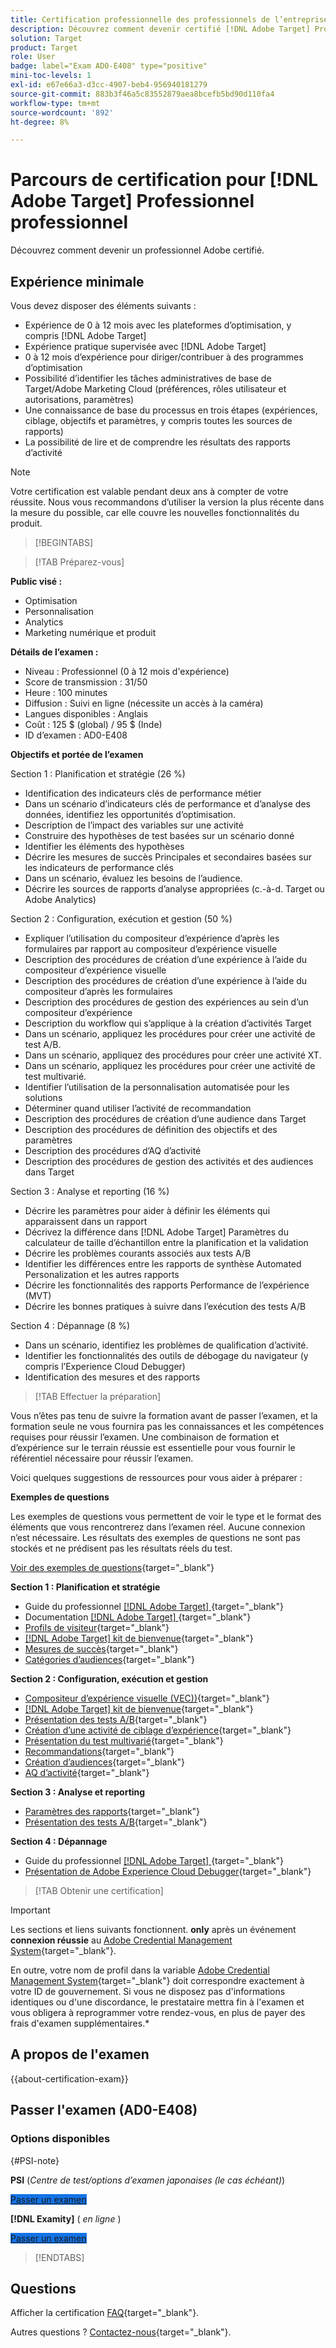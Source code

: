 ```yaml
---
title: Certification professionnelle des professionnels de l’entreprise
description: Découvrez comment devenir certifié [!DNL Adobe Target] Professionnel de l’entreprise.
solution: Target
product: Target
role: User
badge: label="Exam AD0-E408" type="positive"
mini-toc-levels: 1
exl-id: e67e66a3-d3cc-4907-beb4-956940181279
source-git-commit: 883b3f46a5c83552879aea8bcefb5bd90d110fa4
workflow-type: tm+mt
source-wordcount: '892'
ht-degree: 8%

---
```


# Parcours de certification pour [!DNL Adobe Target] Professionnel professionnel

Découvrez comment devenir un professionnel Adobe certifié.

## Expérience minimale

Vous devez disposer des éléments suivants :

* Expérience de 0 à 12 mois avec les plateformes d’optimisation, y compris [!DNL Adobe Target]
* Expérience pratique supervisée avec [!DNL Adobe Target]
* 0 à 12 mois d’expérience pour diriger/contribuer à des programmes d’optimisation
* Possibilité d’identifier les tâches administratives de base de Target/Adobe Marketing Cloud (préférences, rôles utilisateur et autorisations, paramètres)
* Une connaissance de base du processus en trois étapes (expériences, ciblage, objectifs et paramètres, y compris toutes les sources de rapports)
* La possibilité de lire et de comprendre les résultats des rapports d’activité

>[!NOTE]
>
>Votre certification est valable pendant deux ans à compter de votre réussite. Nous vous recommandons d’utiliser la version la plus récente dans la mesure du possible, car elle couvre les nouvelles fonctionnalités du produit.

>[!BEGINTABS]

>[!TAB Préparez-vous]

**Public visé :**

* Optimisation
* Personnalisation
* Analytics
* Marketing numérique et produit

**Détails de l’examen :**

* Niveau : Professionnel (0 à 12 mois d&#39;expérience)
* Score de transmission : 31/50
* Heure : 100 minutes
* Diffusion : Suivi en ligne (nécessite un accès à la caméra)
* Langues disponibles : Anglais
* Coût : 125 $ (global) / 95 $ (Inde)
* ID d’examen : AD0-E408

**Objectifs et portée de l’examen**

Section 1 : Planification et stratégie (26 %)

* Identification des indicateurs clés de performance métier
* Dans un scénario d’indicateurs clés de performance et d’analyse des données, identifiez les opportunités d’optimisation.
* Description de l’impact des variables sur une activité
* Construire des hypothèses de test basées sur un scénario donné
* Identifier les éléments des hypothèses
* Décrire les mesures de succès Principales et secondaires basées sur les indicateurs de performance clés
* Dans un scénario, évaluez les besoins de l’audience.
* Décrire les sources de rapports d’analyse appropriées (c.-à-d. Target ou Adobe Analytics)

Section 2 : Configuration, exécution et gestion (50 %)

* Expliquer l’utilisation du compositeur d’expérience d’après les formulaires par rapport au compositeur d’expérience visuelle
* Description des procédures de création d’une expérience à l’aide du compositeur d’expérience visuelle
* Description des procédures de création d’une expérience à l’aide du compositeur d’après les formulaires
* Description des procédures de gestion des expériences au sein d’un compositeur d’expérience
* Description du workflow qui s’applique à la création d’activités Target
* Dans un scénario, appliquez les procédures pour créer une activité de test A/B.
* Dans un scénario, appliquez des procédures pour créer une activité XT.
* Dans un scénario, appliquez les procédures pour créer une activité de test multivarié.
* Identifier l’utilisation de la personnalisation automatisée pour les solutions
* Déterminer quand utiliser l’activité de recommandation
* Description des procédures de création d’une audience dans Target
* Description des procédures de définition des objectifs et des paramètres
* Description des procédures d’AQ d’activité
* Description des procédures de gestion des activités et des audiences dans Target

Section 3 : Analyse et reporting (16 %)

* Décrire les paramètres pour aider à définir les éléments qui apparaissent dans un rapport
* Décrivez la différence dans [!DNL Adobe Target] Paramètres du calculateur de taille d’échantillon entre la planification et la validation
* Décrire les problèmes courants associés aux tests A/B
* Identifier les différences entre les rapports de synthèse Automated Personalization et les autres rapports
* Décrire les fonctionnalités des rapports Performance de l’expérience (MVT)
* Décrire les bonnes pratiques à suivre dans l’exécution des tests A/B

Section 4 : Dépannage (8 %)

* Dans un scénario, identifiez les problèmes de qualification d’activité.
* Identifier les fonctionnalités des outils de débogage du navigateur (y compris l’Experience Cloud Debugger)
* Identification des mesures et des rapports

>[!TAB Effectuer la préparation]

Vous n’êtes pas tenu de suivre la formation avant de passer l’examen, et la formation seule ne vous fournira pas les connaissances et les compétences requises pour réussir l’examen. Une combinaison de formation et d’expérience sur le terrain réussie est essentielle pour vous fournir le référentiel nécessaire pour réussir l’examen.

Voici quelques suggestions de ressources pour vous aider à préparer :

**Exemples de questions**

Les exemples de questions vous permettent de voir le type et le format des éléments que vous rencontrerez dans l’examen réel. Aucune connexion n’est nécessaire. Les résultats des exemples de questions ne sont pas stockés et ne prédisent pas les résultats réels du test.

[Voir des exemples de questions](https://scorpion.caveon.com/launchpad/ad0-e408-adobe-target-business-practitioner-professional-copy-5axknr){target="_blank"}

**Section 1 : Planification et stratégie**

* Guide du professionnel [[!DNL Adobe Target] ](https://experienceleague.adobe.com/docs/target/using/target-home.html?lang=fr){target="_blank"}
* Documentation [[!DNL Adobe Target] ](https://experienceleague.adobe.com/docs/target.html){target="_blank"}
* [Profils de visiteur](https://experienceleague.adobe.com/docs/target/using/audiences/visitor-profiles/visitor-profile.html?lang=fr){target="_blank"}
* [[!DNL Adobe Target] kit de bienvenue](https://experienceleague.adobe.com/docs/target/using/introduction/welcome/target-welcome-kit.html){target="_blank"}
* [Mesures de succès](https://experienceleague.adobe.com/docs/target/using/activities/success-metrics/success-metrics.html?lang=fr){target="_blank"}
* [Catégories d’audiences](https://experienceleague.adobe.com/docs/target/using/audiences/create-audiences/categories-audiences/target-rules.html){target="_blank"}

**Section 2 : Configuration, exécution et gestion**

* [Compositeur d’expérience visuelle (VEC))](https://experienceleague.adobe.com/docs/target/using/experiences/vec/visual-experience-composer.html){target="_blank"}
* [[!DNL Adobe Target] kit de bienvenue](https://experienceleague.adobe.com/docs/target/using/introduction/welcome/target-welcome-kit.html){target="_blank"}
* [Présentation des tests A/B](https://experienceleague.adobe.com/docs/target/using/activities/abtest/test-ab.html){target="_blank"}
* [Création d’une activité de ciblage d’expérience](https://experienceleague.adobe.com/docs/target/using/activities/experience-targeting/create-targeting/xt-create.html){target="_blank"}
* [Présentation du test multivarié](https://experienceleague.adobe.com/docs/target/using/activities/multivariate-test/multivariate-testing.html){target="_blank"}
* [Recommandations](https://experienceleague.adobe.com/docs/target/using/recommendations/recommendations.html){target="_blank"}
* [Création d’audiences](https://experienceleague.adobe.com/docs/target/using/audiences/create-audiences/audiences.html?lang=fr){target="_blank"}
* [AQ d’activité](https://experienceleague.adobe.com/docs/target/using/activities/activity-qa/activity-qa.html){target="_blank"}

**Section 3 : Analyse et reporting**

* [Paramètres des rapports](https://experienceleague.adobe.com/docs/target/using/reports/settings/report-settings.html){target="_blank"}
* [Présentation des tests A/B](https://experienceleague.adobe.com/docs/target/using/activities/abtest/test-ab.html){target="_blank"}

**Section 4 : Dépannage**

* Guide du professionnel [[!DNL Adobe Target] ](https://experienceleague.adobe.com/docs/target/using/target-home.html?lang=fr){target="_blank"}
* [Présentation de Adobe Experience Cloud Debugger](https://docs.adobe.com/content/help/fr-FR/experience-cloud/user-guides/home.translate.html){target="_blank"}

>[!TAB Obtenir une certification]

>[!IMPORTANT]
>
>Les sections et liens suivants fonctionnent. **only**  après un événement **connexion réussie** au [Adobe Credential Management System](https://www.certmetrics.com/adobe){target="_blank"}.
>
>En outre, votre nom de profil dans la variable [Adobe Credential Management System](https://www.certmetrics.com/adobe){target="_blank"} doit correspondre exactement à votre ID de gouvernement. Si vous ne disposez pas d&#39;informations identiques ou d&#39;une discordance, le prestataire mettra fin à l&#39;examen et vous obligera à reprogrammer votre rendez-vous, en plus de payer des frais d&#39;examen supplémentaires.*


## A propos de l&#39;examen

{{about-certification-exam}}

## Passer l&#39;examen (AD0-E408)

### Options disponibles

{#PSI-note}

**PSI** (*Centre de test/options d’examen japonaises (le cas échéant)*)

<a href="https://www.certmetrics.com/adobe/candidate/psi_sso_adobe.aspx?redir=yes&amp;ec=AD0-E408" target="_blank" class="spectrum-Button spectrum-Button--fill spectrum-Button--accent spectrum-Button--sizeM is-margin-bottom-big-big at-element-click-tracking" style="background-color:#1473E6">

<span class="spectrum-Button-label has-no-wrap">
   Passer un examen
</span>
</a>

**[!DNL Examity]** ( *en ligne* )

<a href="https://www.certmetrics.com/adobe/candidate/examity_sso.aspx?eid=AD0-E408" target="_blank" class="spectrum-Button spectrum-Button--fill spectrum-Button--accent spectrum-Button--sizeM is-margin-bottom-big-big at-element-click-tracking" style="background-color:#1473E6">

<span class="spectrum-Button-label has-no-wrap">
   Passer un examen
</span>
</a>

>[!ENDTABS]

## Questions

Afficher la certification [FAQ](https://experienceleague.adobe.com/docs/certification/certification/faq.html){target="_blank"}.

Autres questions ? [Contactez-nous](mailto:certif@adobe.com){target="_blank"}.
